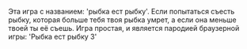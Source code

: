   Эта игра с названием: 'рыбка ест рыбку'. Если попытаться съесть рыбку, которая больше тебя твоя рыбка умрет, а если она меньше твоей ты её съешь.
Игра простая, и является пародией браузерной игры: 'Рыбка ест рыбку 3'
